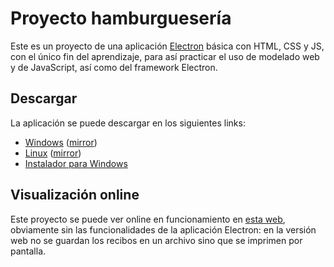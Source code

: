 # Proyecto hamburguesería
Este es un proyecto de una aplicación [Electron](https://electronjs.org/) básica con HTML, CSS y JS, con el único fin del aprendizaje, para así practicar el uso de modelado web y de JavaScript, así como del framework Electron.

## Descargar
La aplicación se puede descargar en los siguientes links:
+ [Windows](https://github.com/TheDavidDelta/hamburgueseria/releases/download/1.0.0/hamburgueseria-windows.zip) ([mirror](http://thedaviddelta.tk/hamburgueseria/descargar/hamburgueseria-windows.zip))
+ [Linux](https://github.com/TheDavidDelta/hamburgueseria/releases/download/1.0.0/hamburgueseria-linux.zip) ([mirror](http://thedaviddelta.tk/hamburgueseria/descargar/hamburgueseria-linux.zip))
+ [Instalador para Windows](https://github.com/TheDavidDelta/hamburgueseria/releases/download/1.0.0/hamburgueseria-installer.exe)

## Visualización online
Este proyecto se puede ver online en funcionamiento en [esta web](http://thedaviddelta.tk/hamburgueseria/), obviamente sin las funcionalidades de la aplicación Electron: en la versión web no se guardan los recibos en un archivo sino que se imprimen por pantalla.